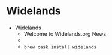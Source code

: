 # Widelands
- [Widelands](https://www.widelands.org/)
  -  Welcome to Widelands.org News
  - 
  - `brew cask install widelands`
